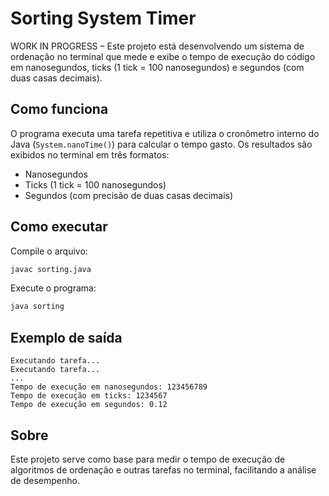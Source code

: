 # Sorting System Timer

WORK IN PROGRESS – Este projeto está desenvolvendo um sistema de ordenação no terminal que mede e exibe o tempo de execução do código em nanosegundos, ticks (1 tick = 100 nanosegundos) e segundos (com duas casas decimais).

## Como funciona
O programa executa uma tarefa repetitiva e utiliza o cronômetro interno do Java (`System.nanoTime()`) para calcular o tempo gasto. Os resultados são exibidos no terminal em três formatos:

- Nanosegundos
- Ticks (1 tick = 100 nanosegundos)
- Segundos (com precisão de duas casas decimais)

## Como executar
Compile o arquivo:

```sh
javac sorting.java
```

Execute o programa:

```sh
java sorting
```

## Exemplo de saída
```
Executando tarefa...
Executando tarefa...
...
Tempo de execução em nanosegundos: 123456789
Tempo de execução em ticks: 1234567
Tempo de execução em segundos: 0.12
```

## Sobre
Este projeto serve como base para medir o tempo de execução de algoritmos de ordenação e outras tarefas no terminal, facilitando a análise de desempenho.

